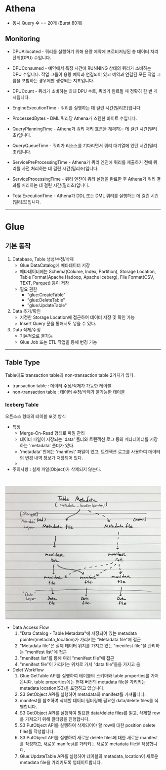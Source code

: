# Athena

* 동시 Query 수 == 20개 (Burst 80개)




## Monitoring
* DPUAllocated - 쿼리를 실행하기 위해 용량 예약에 프로비저닝된 총 데이터 처리 단위(DPU) 수입니다.

* DPUConsumed - 예약에서 특정 시간에 RUNNING 상태의 쿼리가 소비하는 DPU 수입니다. 작업 그룹이 용량 예약과 연결되어 있고 예약과 연결된 모든 작업 그룹을 포함하는 경우에만 생성되는 지표입니다.

* DPUCount - 쿼리가 소비하는 최대 DPU 수로, 쿼리가 완료될 때 정확히 한 번 게시됩니다.

* EngineExecutionTime - 쿼리를 실행하는 데 걸린 시간(밀리초)입니다.

* ProcessedBytes - DML 쿼리당 Athena가 스캔한 바이트 수입니다.

* QueryPlanningTime - Athena가 쿼리 처리 흐름을 계획하는 데 걸린 시간(밀리초)입니다.

* QueryQueueTime - 쿼리가 리소스를 기다리면서 쿼리 대기열에 있던 시간(밀리초)입니다.

* ServicePreProcessingTime - Athena가 쿼리 엔진에 쿼리를 제출하기 전에 쿼리를 사전 처리하는 데 걸린 시간(밀리초)입니다.

* ServiceProcessingTime - 쿼리 엔진이 쿼리 실행을 완료한 후 Athena가 쿼리 결과를 처리하는 데 걸린 시간(밀리초)입니다.

* TotalExecutionTime - Athena가 DDL 또는 DML 쿼리를 실행하는 데 걸린 시간(밀리초)입니다.


---
# Glue


## 기본 동작
1. Database, Table 생성/수정/삭제
    - Glue DataCatalog에 메타데이터 저장
    - 메타데이터에는 Schema(Colume, Index, Partition), Storage Location, Table Format(Apache Hadoop, Apache Iceberg), File Format(CSV, TEXT, Parquet)  등이 저장
    - 필요 권한
        - "glue:CreateTable"
        - "glue:DeleteTable"
        - "glue:UpdateTable"
2. Data 추가/확인
    - 지정한 Storage Location에 접근하여 데이터 저장 및 확인 가능
    - Insert Query 문을 통해서도 넣을 수 있다. 
3. Data 삭제/수정
    - 기본적으로 불가능
    - Glue Job 또는 ETL 작업을 통해 변경 가능

---

## Table Type
Table에도 transaction table과 non-transaction table 2가지가 있다.
* transaction table : 데이터 수정/삭제가 가능한 테이블
* non-transaction table : 데이터 수정/삭제가 불가능한 테이블



### Iceberg Table
오픈소스 형태의 테이블 포맷 방식
* 특징
    - Merge-On-Read 형태로 파일 관리
    - 데이터 파일이 저장되는 'data' 폴더와 트랜잭션 로그 등의 메타데이터를 저장하는 'metadata' 폴더가 있다.
    - 'metadata' 안에는 'manifest' 파일이 있고, 트랜잭션 로그를 사용하여 데이터의 변경 내역 정보가 저장되어 있다.
    - 
* 주의사항 : 실제 파일(Object)가 삭제되지 않는다.
</br>

![IceBergArchitecutre](../img/IceBergArchitecutre.JPG)
* Data Access Flow
    1. "Data Catalog - Table Metadata"에 저장되어 있는 metadata pointer(metadata_location)가 가리키는 "Metadata file"에 접근
    2. "Metadata file"은 실제 데이터 위치를 가지고 있는 "menifest file"을 관리하는 "menifest list"에 접근
    3. "menifest list"를 통해 여러 "menifest file"에 접근
    4. "menifest file"이 가리키는 위치로 가서 "data file"들을 가지고 옴
* Delet Workflow
    1. Glue:GetTable API를 실행하여 테이블의 스키마와 table properties를 가져옵니다. table properties에는 현재 버전의 metadata file을 가리키는 metadata location(S3)을 포함하고 있습니다.
    2. S3:GetObject API를 실행하여 metadata와 manifest를 가져옵니다.
    3. manifest를 참조하여 삭제할 데이터 필터링에 필요한 data/delete files를 식별합니다.
    4. S3:GetObject API를 실행하여 필요한 data/delete files를 읽고, 삭제할 row를 가져오기 위해 필터링을 진행합니다.
    5. S3:PutObject API를 실행하여 삭제되어야 할 row에 대한 position delete files를 작성합니다.
    6. S3:PutObject API를 실행하여 새로운 delete files에 대한 새로운 manifest를 작성하고, 새로운 manifest를 가리키는 새로운 metadata file을 작성합니다.
    7. Glue:UpdateTable API를 실행하여 테이블의 metadata_location이 새로운 metadata file을 가리키도록 업데이트합니다.


